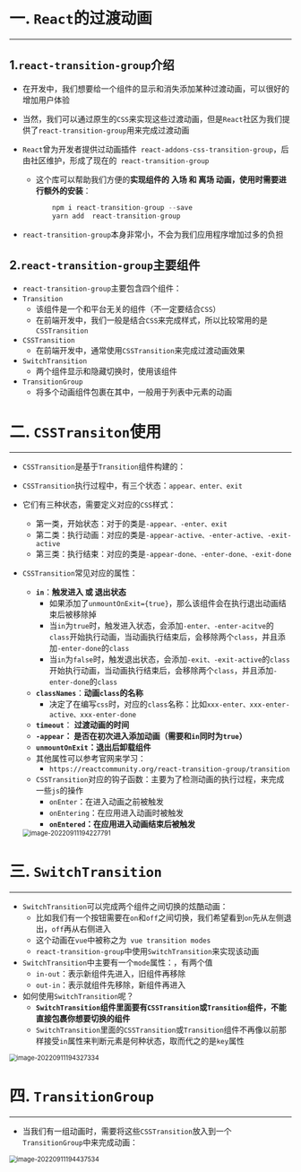 # 一. `React`的过渡动画

---

## 1.`react-transition-group`介绍

- 在开发中，我们想要给一个组件的显示和消失添加某种过渡动画，可以很好的增加用户体验

- 当然，我们可以通过原生的`CSS`来实现这些过渡动画，但是`React`社区为我们提供了`react-transition-group`用来完成过渡动画

- `React`曾为开发者提供过动画插件` react-addons-css-transition-group`，后由社区维护，形成了现在的` react-transition-group`

  - 这个库可以帮助我们方便的**实现组件的 入场 和 离场 动画，使用时需要进行额外的安装**：

    ```jsx
    	npm i react-transition-group --save
        yarn add  react-transition-group
    ```

- `react-transition-group`本身非常小，不会为我们应用程序增加过多的负担

## 2.`react-transition-group`主要组件

- `react-transition-group`主要包含四个组件：
- `Transition`
  - 该组件是一个和平台无关的组件（不一定要结合`CSS`）
  - 在前端开发中，我们一般是结合`CSS`来完成样式，所以比较常用的是`CSSTransition`
- `CSSTransition`
  - 在前端开发中，通常使用`CSSTransition`来完成过渡动画效果
- `SwitchTransition`
  - 两个组件显示和隐藏切换时，使用该组件
- `TransitionGroup`
  - 将多个动画组件包裹在其中，一般用于列表中元素的动画





# 二. `CSSTransiton`使用

---

- `CSSTransition`是基于`Transition`组件构建的：

- `CSSTransition`执行过程中，有三个状态：`appear、enter、exit`

- 它们有三种状态，需要定义对应的`CSS`样式：
  - 第一类，开始状态：对于的类是`-appear、-enter、exit`
  - 第二类：执行动画：对应的类是`-appear-active、-enter-active、-exit-active`
  - 第三类：执行结束：对应的类是`-appear-done、-enter-done、-exit-done`

- `CSSTransition`常见对应的属性：
  - **`in`**：**触发进入 或 退出状态**
    - 如果添加了`unmountOnExit={true}`，那么该组件会在执行退出动画结束后被移除掉
    - 当`in`为`true`时，触发进入状态，会添加`-enter、-enter-acitve`的`class`开始执行动画，当动画执行结束后，会移除两个`class`，并且添加`-enter-done`的`class`
    - 当`in`为`false`时，触发退出状态，会添加`-exit、-exit-active`的`class`开始执行动画，当动画执行结束后，会移除两个`class`，并且添加`-enter-done`的`class`
  - **`classNames`**：**动画`class`的名称**
    - 决定了在编写`css`时，对应的`class`名称：比如`xxx-enter、xxx-enter-active、xxx-enter-done`
  - **`timeout`**： **过渡动画的时间**
  - **`-appear`： 是否在初次进入添加动画（需要和`in`同时为`true`）** 
  - **`unmountOnExit`：退出后卸载组件**
  - 其他属性可以参考官网来学习：
    -  `https://reactcommunity.org/react-transition-group/transition`
  - `CSSTransition`对应的钩子函数：主要为了检测动画的执行过程，来完成一些`js`的操作
    - `onEnter`：在进入动画之前被触发
    - `onEntering`：在应用进入动画时被触发
    - **`onEntered`：在应用进入动画结束后被触发**

  <img src="C:\Users\23634\AppData\Roaming\Typora\typora-user-images\image-20220911194227791.png" alt="image-20220911194227791" style="zoom:80%;" />





# 三. `SwitchTransition`

---

- `SwitchTransition`可以完成两个组件之间切换的炫酷动画：
  - 比如我们有一个按钮需要在`on`和`off`之间切换，我们希望看到`on`先从左侧退出，`off`再从右侧进入
  - 这个动画在`vue`中被称之为` vue transition modes`
  - `react-transition-group`中使用`SwitchTransition`来实现该动画
- `SwitchTransition`中主要有一个`mode`属性：，有两个值
  - `in-out`：表示新组件先进入，旧组件再移除
  - `out-in`：表示就组件先移除，新组件再进入
- 如何使用`SwitchTransition`呢？
  - **`SwitchTransition`组件里面要有`CSSTransition`或`Transition`组件，不能直接包裹你想要切换的组件**
  - `SwitchTransition`里面的`CSSTransition`或`Transition`组件不再像以前那样接受`in`属性来判断元素是何种状态，取而代之的是`key`属性

<img src="C:\Users\23634\AppData\Roaming\Typora\typora-user-images\image-20220911194327334.png" alt="image-20220911194327334" style="zoom:80%;" />





# 四. `TransitionGroup`

---

- 当我们有一组动画时，需要将这些`CSSTransition`放入到一个`TransitionGroup`中来完成动画：


<img src="C:\Users\23634\AppData\Roaming\Typora\typora-user-images\image-20220911194437534.png" alt="image-20220911194437534" style="zoom:80%;" />







